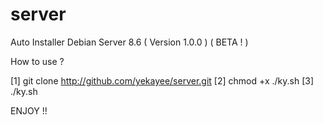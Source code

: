 # server
Auto Installer Debian Server 8.6 ( Version 1.0.0 ) ( BETA ! )

How to use ?

[1] git clone http://github.com/yekayee/server.git
[2] chmod +x ./ky.sh
[3] ./ky.sh


ENJOY !!
